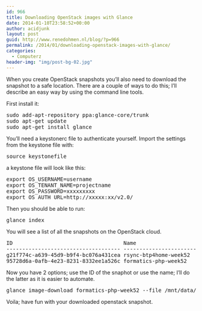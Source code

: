 ```yaml
---
id: 966
title: Downloading OpenStack images with Glance
date: 2014-01-10T23:58:52+00:00
author: acidjunk
layout: post
guid: http://www.renedohmen.nl/blog/?p=966
permalink: /2014/01/downloading-openstack-images-with-glance/
categories:
  - Computerz
header-img: "img/post-bg-02.jpg"
---
```

When you create OpenStack snapshots you&#8217;ll also need to download the snapshot to a safe location. There are a couple of ways to do this; I&#8217;ll describe an easy way by using the command line tools.

First install it:

<pre>sudo add-apt-repository ppa:glance-core/trunk
sudo apt-get update
sudo apt-get install glance
</pre>

You&#8217;ll need a keystonerc file to authenticate yourself. Import the settings from the keystone file with:

<pre>source keystonefile
</pre>

a keystone file will look like this:

<pre>export OS_USERNAME=username
export OS_TENANT_NAME=projectname
export OS_PASSWORD=xxxxxxxxx
export OS_AUTH_URL=http://xxxxx:xx/v2.0/
</pre>

Then you should be able to run:

<pre>glance index
</pre>

You will see a list of all the snapshots on the OpenStack cloud.

<pre>ID                                   Name                           Disk Format          Container Format     Size          
------------------------------------ ------------------------------ -------------------- -------------------- --------------
g21f774c-a639-45d9-b9f4-bc076a431cea rsync-btp4home-week52          qcow2                bare                     5259657216
95728d6a-0afb-4e23-8231-8332ee1a526c formatics-php-week52           qcow2                bare                     3636461568
</pre>

Now you have 2 options; use the ID of the snaphot or use the name; I&#8217;ll do the latter as it is easier to automate.

<pre>glance image-download formatics-php-week52 --file /mnt/data/formatics-php-week52.img
</pre>

Voila; have fun with your downloaded openstack snapshot.
